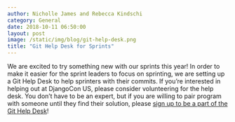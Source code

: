 ```yaml
---
author: Nicholle James and Rebecca Kindschi
category: General
date: 2018-10-11 06:50:00
layout: post
image: /static/img/blog/git-help-desk.png
title: "Git Help Desk for Sprints"
---
```


We are excited to try something new with our sprints this year! In order to make it easier for the sprint leaders to focus on sprinting, we are setting up a Git Help Desk to help sprinters with their commits. If you’re interested in helping out at DjangoCon US, please consider volunteering for the help desk. You don’t have to be an expert, but if you are willing to pair program with someone until they find their solution, please [sign up to be a part of the Git Help Desk](https://docs.google.com/spreadsheets/d/1nq9y8STris2rC3DfX7hQte-FB4E8cDCuHPu5-ZbsjO0/edit#gid=0)!
